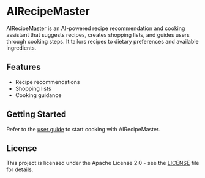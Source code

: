 # AIRecipeMaster

AIRecipeMaster is an AI-powered recipe recommendation and cooking assistant that suggests recipes, creates shopping lists, and guides users through cooking steps. It tailors recipes to dietary preferences and available ingredients.

## Features
- Recipe recommendations
- Shopping lists
- Cooking guidance

## Getting Started
Refer to the [user guide](docs/user_manual.md) to start cooking with AIRecipeMaster.

## License
This project is licensed under the Apache License 2.0 - see the [LICENSE](LICENSE) file for details.
